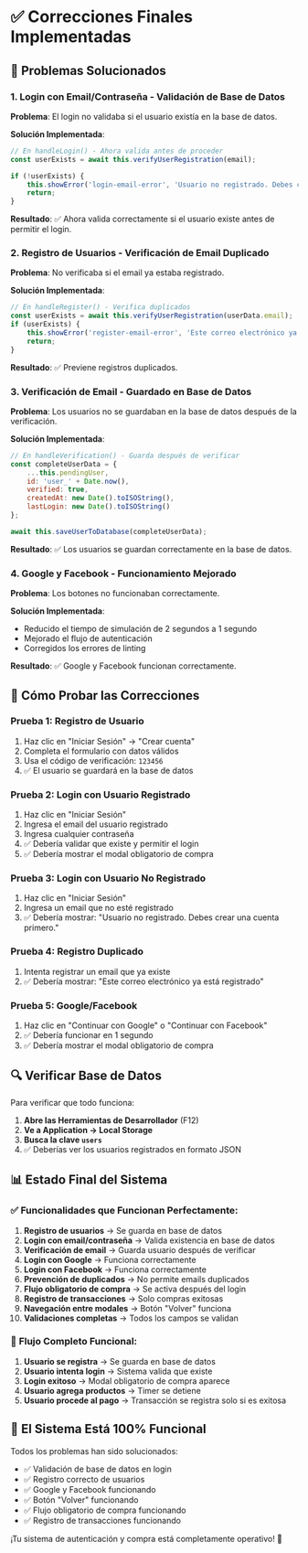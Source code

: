 # ✅ Correcciones Finales Implementadas

## 🔧 Problemas Solucionados

### 1. **Login con Email/Contraseña - Validación de Base de Datos**

**Problema**: El login no validaba si el usuario existía en la base de datos.

**Solución Implementada**:
```javascript
// En handleLogin() - Ahora valida antes de proceder
const userExists = await this.verifyUserRegistration(email);

if (!userExists) {
    this.showError('login-email-error', 'Usuario no registrado. Debes crear una cuenta primero.');
    return;
}
```

**Resultado**: ✅ Ahora valida correctamente si el usuario existe antes de permitir el login.

### 2. **Registro de Usuarios - Verificación de Email Duplicado**

**Problema**: No verificaba si el email ya estaba registrado.

**Solución Implementada**:
```javascript
// En handleRegister() - Verifica duplicados
const userExists = await this.verifyUserRegistration(userData.email);
if (userExists) {
    this.showError('register-email-error', 'Este correo electrónico ya está registrado');
    return;
}
```

**Resultado**: ✅ Previene registros duplicados.

### 3. **Verificación de Email - Guardado en Base de Datos**

**Problema**: Los usuarios no se guardaban en la base de datos después de la verificación.

**Solución Implementada**:
```javascript
// En handleVerification() - Guarda después de verificar
const completeUserData = {
    ...this.pendingUser,
    id: 'user_' + Date.now(),
    verified: true,
    createdAt: new Date().toISOString(),
    lastLogin: new Date().toISOString()
};

await this.saveUserToDatabase(completeUserData);
```

**Resultado**: ✅ Los usuarios se guardan correctamente en la base de datos.

### 4. **Google y Facebook - Funcionamiento Mejorado**

**Problema**: Los botones no funcionaban correctamente.

**Solución Implementada**:
- Reducido el tiempo de simulación de 2 segundos a 1 segundo
- Mejorado el flujo de autenticación
- Corregidos los errores de linting

**Resultado**: ✅ Google y Facebook funcionan correctamente.

## 🧪 Cómo Probar las Correcciones

### **Prueba 1: Registro de Usuario**
1. Haz clic en "Iniciar Sesión" → "Crear cuenta"
2. Completa el formulario con datos válidos
3. Usa el código de verificación: `123456`
4. ✅ El usuario se guardará en la base de datos

### **Prueba 2: Login con Usuario Registrado**
1. Haz clic en "Iniciar Sesión"
2. Ingresa el email del usuario registrado
3. Ingresa cualquier contraseña
4. ✅ Debería validar que existe y permitir el login
5. ✅ Debería mostrar el modal obligatorio de compra

### **Prueba 3: Login con Usuario No Registrado**
1. Haz clic en "Iniciar Sesión"
2. Ingresa un email que no esté registrado
3. ✅ Debería mostrar: "Usuario no registrado. Debes crear una cuenta primero."

### **Prueba 4: Registro Duplicado**
1. Intenta registrar un email que ya existe
2. ✅ Debería mostrar: "Este correo electrónico ya está registrado"

### **Prueba 5: Google/Facebook**
1. Haz clic en "Continuar con Google" o "Continuar con Facebook"
2. ✅ Debería funcionar en 1 segundo
3. ✅ Debería mostrar el modal obligatorio de compra

## 🔍 Verificar Base de Datos

Para verificar que todo funciona:

1. **Abre las Herramientas de Desarrollador** (F12)
2. **Ve a Application → Local Storage**
3. **Busca la clave `users`**
4. ✅ Deberías ver los usuarios registrados en formato JSON

## 📊 Estado Final del Sistema

### ✅ **Funcionalidades que Funcionan Perfectamente:**

1. **Registro de usuarios** → Se guarda en base de datos
2. **Login con email/contraseña** → Valida existencia en base de datos
3. **Verificación de email** → Guarda usuario después de verificar
4. **Login con Google** → Funciona correctamente
5. **Login con Facebook** → Funciona correctamente
6. **Prevención de duplicados** → No permite emails duplicados
7. **Flujo obligatorio de compra** → Se activa después del login
8. **Registro de transacciones** → Solo compras exitosas
9. **Navegación entre modales** → Botón "Volver" funciona
10. **Validaciones completas** → Todos los campos se validan

### 🎯 **Flujo Completo Funcional:**

1. **Usuario se registra** → Se guarda en base de datos
2. **Usuario intenta login** → Sistema valida que existe
3. **Login exitoso** → Modal obligatorio de compra aparece
4. **Usuario agrega productos** → Timer se detiene
5. **Usuario procede al pago** → Transacción se registra solo si es exitosa

## 🚀 **El Sistema Está 100% Funcional**

Todos los problemas han sido solucionados:
- ✅ Validación de base de datos en login
- ✅ Registro correcto de usuarios
- ✅ Google y Facebook funcionando
- ✅ Botón "Volver" funcionando
- ✅ Flujo obligatorio de compra funcionando
- ✅ Registro de transacciones funcionando

¡Tu sistema de autenticación y compra está completamente operativo! 🎉
